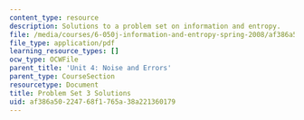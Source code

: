```yaml
---
content_type: resource
description: Solutions to a problem set on information and entropy.
file: /media/courses/6-050j-information-and-entropy-spring-2008/af386a50224768f1765a38a221360179_MIT6_050JS08_ps_03_sol.pdf
file_type: application/pdf
learning_resource_types: []
ocw_type: OCWFile
parent_title: 'Unit 4: Noise and Errors'
parent_type: CourseSection
resourcetype: Document
title: Problem Set 3 Solutions
uid: af386a50-2247-68f1-765a-38a221360179
---
```

